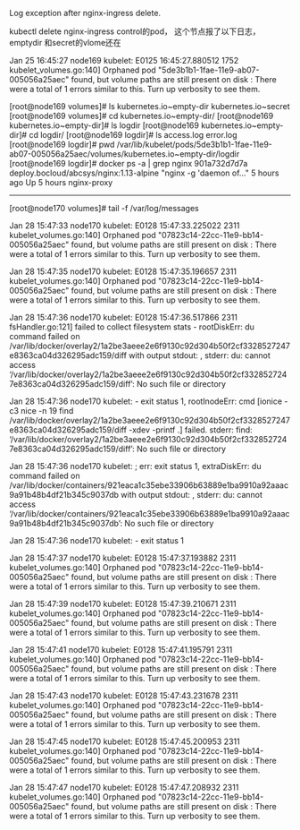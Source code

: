 Log exception after nginx-ingress delete.

kubectl delete nginx-ingress control的pod， 这个节点报了以下日志， emptydir 和secret的vlome还在


Jan 25 16:45:27 node169 kubelet: E0125 16:45:27.880512    1752 kubelet_volumes.go:140] Orphaned pod "5de3b1b1-1fae-11e9-ab07-005056a25aec" found, but volume paths are still present on disk : There were a total of 1 errors similar to this. Turn up verbosity to see them.

[root@node169 volumes]# ls
kubernetes.io~empty-dir  kubernetes.io~secret
[root@node169 volumes]# cd kubernetes.io~empty-dir/
[root@node169 kubernetes.io~empty-dir]# ls
logdir
[root@node169 kubernetes.io~empty-dir]# cd logdir/
[root@node169 logdir]# ls
access.log  error.log
[root@node169 logdir]# pwd
/var/lib/kubelet/pods/5de3b1b1-1fae-11e9-ab07-005056a25aec/volumes/kubernetes.io~empty-dir/logdir
[root@node169 logdir]# docker ps -a | grep nginx 
901a732d7d7a        deploy.bocloud/abcsys/nginx:1.13-alpine     "nginx -g 'daemon of…"   5 hours ago         Up 5 hours                                     nginx-proxy

---

[root@node170 volumes]# tail -f /var/log/messages

Jan 28 15:47:33 node170 kubelet: E0128 15:47:33.225022    2311 kubelet_volumes.go:140] Orphaned pod "07823c14-22cc-11e9-bb14-005056a25aec" found, but volume paths are still present on disk : There were a total of 1 errors similar to this. Turn up verbosity to see them.

Jan 28 15:47:35 node170 kubelet: E0128 15:47:35.196657    2311 kubelet_volumes.go:140] Orphaned pod "07823c14-22cc-11e9-bb14-005056a25aec" found, but volume paths are still present on disk : There were a total of 1 errors similar to this. Turn up verbosity to see them.

Jan 28 15:47:36 node170 kubelet: E0128 15:47:36.517866    2311 fsHandler.go:121] failed to collect filesystem stats - rootDiskErr: du command failed on /var/lib/docker/overlay2/1a2be3aeee2e6f9130c92d304b50f2cf3328527247e8363ca04d326295adc159/diff with output stdout: , stderr: du: cannot access ‘/var/lib/docker/overlay2/1a2be3aeee2e6f9130c92d304b50f2cf3328527247e8363ca04d326295adc159/diff’: No such file or directory

Jan 28 15:47:36 node170 kubelet: - exit status 1, rootInodeErr: cmd [ionice -c3 nice -n 19 find /var/lib/docker/overlay2/1a2be3aeee2e6f9130c92d304b50f2cf3328527247e8363ca04d326295adc159/diff -xdev -printf .] failed. stderr: find: ‘/var/lib/docker/overlay2/1a2be3aeee2e6f9130c92d304b50f2cf3328527247e8363ca04d326295adc159/diff’: No such file or directory

Jan 28 15:47:36 node170 kubelet: ; err: exit status 1, extraDiskErr: du command failed on /var/lib/docker/containers/921eaca1c35ebe33906b63889e1ba9910a92aaac9a91b48b4df21b345c9037db with output stdout: , stderr: du: cannot access ‘/var/lib/docker/containers/921eaca1c35ebe33906b63889e1ba9910a92aaac9a91b48b4df21b345c9037db’: No such file or directory

Jan 28 15:47:36 node170 kubelet: - exit status 1

Jan 28 15:47:37 node170 kubelet: E0128 15:47:37.193882    2311 kubelet_volumes.go:140] Orphaned pod "07823c14-22cc-11e9-bb14-005056a25aec" found, but volume paths are still present on disk : There were a total of 1 errors similar to this. Turn up verbosity to see them.

Jan 28 15:47:39 node170 kubelet: E0128 15:47:39.210671    2311 kubelet_volumes.go:140] Orphaned pod "07823c14-22cc-11e9-bb14-005056a25aec" found, but volume paths are still present on disk : There were a total of 1 errors similar to this. Turn up verbosity to see them.

Jan 28 15:47:41 node170 kubelet: E0128 15:47:41.195791    2311 kubelet_volumes.go:140] Orphaned pod "07823c14-22cc-11e9-bb14-005056a25aec" found, but volume paths are still present on disk : There were a total of 1 errors similar to this. Turn up verbosity to see them.

Jan 28 15:47:43 node170 kubelet: E0128 15:47:43.231678    2311 kubelet_volumes.go:140] Orphaned pod "07823c14-22cc-11e9-bb14-005056a25aec" found, but volume paths are still present on disk : There were a total of 1 errors similar to this. Turn up verbosity to see them.

Jan 28 15:47:45 node170 kubelet: E0128 15:47:45.200953    2311 kubelet_volumes.go:140] Orphaned pod "07823c14-22cc-11e9-bb14-005056a25aec" found, but volume paths are still present on disk : There were a total of 1 errors similar to this. Turn up verbosity to see them.

Jan 28 15:47:47 node170 kubelet: E0128 15:47:47.208932    2311 kubelet_volumes.go:140] Orphaned pod "07823c14-22cc-11e9-bb14-005056a25aec" found, but volume paths are still present on disk : There were a total of 1 errors similar to this. Turn up verbosity to see them.

